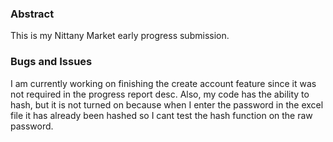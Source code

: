 ### Abstract

This is my Nittany Market early progress submission.

### Bugs and Issues

I am currently working on finishing the create account feature since it was not required in the progress report desc.
Also, my code has the ability to hash, but it is not turned on because when I enter the password in the excel file it 
has already been hashed so I cant test the hash function on the raw password. 